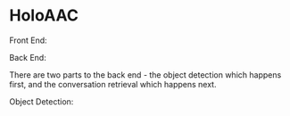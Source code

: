 # HoloAAC

Front End:


Back End:

There are two parts to the back end - the object detection which happens first, 
and the conversation retrieval which happens next. 

Object Detection:


